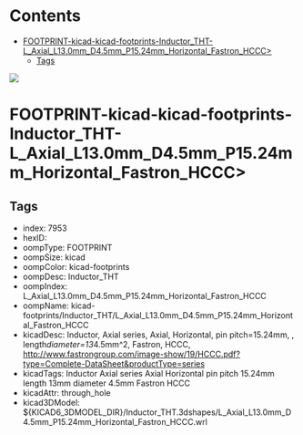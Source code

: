 



Contents
========

* [FOOTPRINT-kicad-kicad-footprints-Inductor_THT-L_Axial_L13.0mm_D4.5mm_P15.24mm_Horizontal_Fastron_HCCC>](#footprint-kicad-kicad-footprints-inductor_tht-l_axial_l130mm_d45mm_p1524mm_horizontal_fastron_hccc)
	* [Tags](#tags)
  
![][im]
# FOOTPRINT-kicad-kicad-footprints-Inductor_THT-L_Axial_L13.0mm_D4.5mm_P15.24mm_Horizontal_Fastron_HCCC>

## Tags

- index: 7953
- hexID: 
- oompType: FOOTPRINT
- oompSize: kicad
- oompColor: kicad-footprints
- oompDesc: Inductor_THT
- oompIndex: L_Axial_L13.0mm_D4.5mm_P15.24mm_Horizontal_Fastron_HCCC
- oompName: kicad-footprints/Inductor_THT/L_Axial_L13.0mm_D4.5mm_P15.24mm_Horizontal_Fastron_HCCC
- kicadDesc: Inductor, Axial series, Axial, Horizontal, pin pitch=15.24mm, , length*diameter=13*4.5mm^2, Fastron, HCCC, http://www.fastrongroup.com/image-show/19/HCCC.pdf?type=Complete-DataSheet&productType=series
- kicadTags: Inductor Axial series Axial Horizontal pin pitch 15.24mm  length 13mm diameter 4.5mm Fastron HCCC
- kicadAttr: through_hole
- kicad3DModel: ${KICAD6_3DMODEL_DIR}/Inductor_THT.3dshapes/L_Axial_L13.0mm_D4.5mm_P15.24mm_Horizontal_Fastron_HCCC.wrl



[im]: image.png
